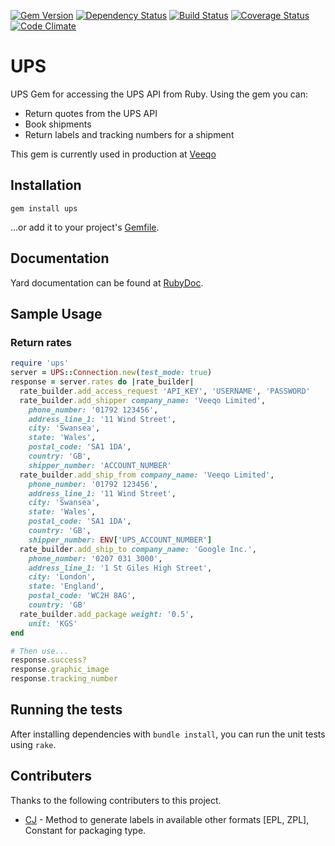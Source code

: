[![Gem Version](https://img.shields.io/gem/v/ups.svg?style=flat-square)](http://badge.fury.io/rb/ups)
[![Dependency Status](https://img.shields.io/gemnasium/ptrippett/ups.svg?style=flat-square)](https://gemnasium.com/ptrippett/ups)
[![Build Status](https://img.shields.io/travis/ptrippett/ups.svg?style=flat-square)](https://travis-ci.org/ptrippett/ups)
[![Coverage Status](https://img.shields.io/codeclimate/coverage/github/ptrippett/ups.svg?style=flat-square)](https://codeclimate.com/github/ptrippett/ups/coverage)
[![Code Climate](https://img.shields.io/codeclimate/github/ptrippett/ups.svg?style=flat-square)](https://codeclimate.com/github/ptrippett/ups)

# UPS

UPS Gem for accessing the UPS API from Ruby. Using the gem you can:
  - Return quotes from the UPS API
  - Book shipments
  - Return labels and tracking numbers for a shipment

This gem is currently used in production at [Veeqo](http://www.veeqo.com)

## Installation

    gem install ups

...or add it to your project's [Gemfile](http://bundler.io/).

## Documentation

Yard documentation can be found at [RubyDoc](http://www.rubydoc.info/github/ptrippett/ups).

## Sample Usage

### Return rates

```ruby
require 'ups'
server = UPS::Connection.new(test_mode: true)
response = server.rates do |rate_builder|
  rate_builder.add_access_request 'API_KEY', 'USERNAME', 'PASSWORD'
  rate_builder.add_shipper company_name: 'Veeqo Limited',
    phone_number: '01792 123456',
    address_line_1: '11 Wind Street',
    city: 'Swansea',
    state: 'Wales',
    postal_code: 'SA1 1DA',
    country: 'GB',
    shipper_number: 'ACCOUNT_NUMBER'
  rate_builder.add_ship_from company_name: 'Veeqo Limited',
    phone_number: '01792 123456',
    address_line_1: '11 Wind Street',
    city: 'Swansea',
    state: 'Wales',
    postal_code: 'SA1 1DA',
    country: 'GB',
    shipper_number: ENV['UPS_ACCOUNT_NUMBER']
  rate_builder.add_ship_to company_name: 'Google Inc.',
    phone_number: '0207 031 3000',
    address_line_1: '1 St Giles High Street',
    city: 'London',
    state: 'England',
    postal_code: 'WC2H 8AG',
    country: 'GB'
  rate_builder.add_package weight: '0.5',
    unit: 'KGS'
end
```

```ruby
# Then use...
response.success?
response.graphic_image
response.tracking_number
```

## Running the tests

After installing dependencies with `bundle install`, you can run the unit tests using `rake`.

## Contributers

Thanks to the following contributers to this project.

  - [CJ](https://github.com/chirag7jain) - Method to generate labels in available other formats [EPL, ZPL], Constant for packaging type.
